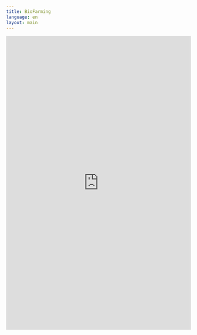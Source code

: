 ```yaml
---
title: BioFarming
language: en
layout: main
---
```


<iframe id="quiz" src="https://www.classmarker.com/online-test/start/?quiz=cff5c200d1c21d25&iframe=1" frameborder="0" style="width:100%;max-width:700px;" height="800"></iframe>

